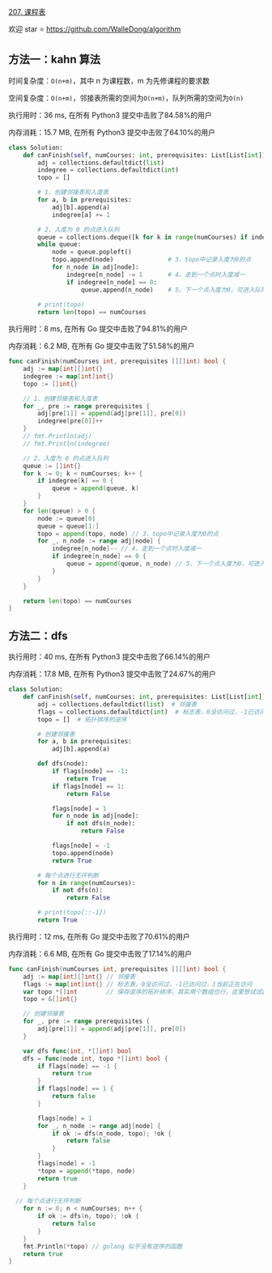 [207. 课程表](https://leetcode-cn.com/problems/course-schedule/)

欢迎 star :star:  https://github.com/WalleDong/algorithm

## 方法一：kahn 算法

时间复杂度：`O(n+m)`，其中 n 为课程数，m 为先修课程的要求数

空间复杂度：`O(n+m)`，邻接表所需的空间为`O(n+m)`，队列所需的空间为`O(n)`

执行用时：36 ms, 在所有 Python3 提交中击败了84.58%的用户

内存消耗：15.7 MB, 在所有 Python3 提交中击败了64.10%的用户

```python
class Solution:
    def canFinish(self, numCourses: int, prerequisites: List[List[int]]) -> bool:
        adj = collections.defaultdict(list)
        indegree = collections.defaultdict(int)
        topo = []

        # 1、创建邻接表和入度表
        for a, b in prerequisites:
            adj[b].append(a)
            indegree[a] += 1

        # 2、入度为 0 的点进入队列
        queue = collections.deque([k for k in range(numCourses) if indegree[k] == 0])
        while queue:
            node = queue.popleft()
            topo.append(node)               # 3、topo中记录入度为0的点
            for n_node in adj[node]:
                indegree[n_node] -= 1       # 4、走到一个点时入度减一
                if indegree[n_node] == 0:
                    queue.append(n_node)    # 5、下一个点入度为0，可进入队列
        
        # print(topo)
        return len(topo) == numCourses
```

执行用时：8 ms, 在所有 Go 提交中击败了94.81%的用户

内存消耗：6.2 MB, 在所有 Go 提交中击败了51.58%的用户

```go
func canFinish(numCourses int, prerequisites [][]int) bool {
	adj := map[int][]int{}
	indegree := map[int]int{}
	topo := []int{}

	// 1、创建邻接表和入度表
	for _, pre := range prerequisites {
		adj[pre[1]] = append(adj[pre[1]], pre[0])
		indegree[pre[0]]++
	}
	// fmt.Println(adj)
	// fmt.Println(indegree)

	// 2、入度为 0 的点进入队列
	queue := []int{}
	for k := 0; k < numCourses; k++ {
		if indegree[k] == 0 {
			queue = append(queue, k)
		}
	}
	for len(queue) > 0 {
		node := queue[0]
		queue = queue[1:]
		topo = append(topo, node) // 3、topo中记录入度为0的点
		for _, n_node := range adj[node] {
			indegree[n_node]-- // 4、走到一个点时入度减一
			if indegree[n_node] == 0 {
				queue = append(queue, n_node) // 5、下一个点入度为0，可进入队列
			}
		}
	}

	return len(topo) == numCourses
}
```



## 方法二：dfs

执行用时：40 ms, 在所有 Python3 提交中击败了66.14%的用户

内存消耗：17.8 MB, 在所有 Python3 提交中击败了24.67%的用户

```python
class Solution:
    def canFinish(self, numCourses: int, prerequisites: List[List[int]]) -> bool:
        adj = collections.defaultdict(list)  # 邻接表
        flags = collections.defaultdict(int)  # 标志表，0没访问过，-1已访问过，1当前正在访问
        topo = []  # 拓扑排序的逆序

        # 创建邻接表
        for a, b in prerequisites:
            adj[b].append(a)

        def dfs(node):
            if flags[node] == -1:
                return True
            if flags[node] == 1:
                return False

            flags[node] = 1
            for n_node in adj[node]:
                if not dfs(n_node):
                    return False

            flags[node] = -1
            topo.append(node)
            return True

        # 每个点进行无环判断
        for n in range(numCourses):
            if not dfs(n):
                return False

        # print(topo[::-1])
        return True
```

执行用时：12 ms, 在所有 Go 提交中击败了70.61%的用户

内存消耗：6.6 MB, 在所有 Go 提交中击败了17.14%的用户

```go
func canFinish(numCourses int, prerequisites [][]int) bool {
	adj := map[int][]int{} // 邻接表
	flags := map[int]int{} // 标志表，0没访问过，-1已访问过，1当前正在访问
	var topo *[]int        // 保存逆序的拓扑排序，其实用个数组也行，这里想试试数据指针
	topo = &[]int{}

	// 创建邻接表
	for _, pre := range prerequisites {
		adj[pre[1]] = append(adj[pre[1]], pre[0])
	}

	var dfs func(int, *[]int) bool
	dfs = func(node int, topo *[]int) bool {
		if flags[node] == -1 {
			return true
		}
		if flags[node] == 1 {
			return false
		}

		flags[node] = 1
		for _, n_node := range adj[node] {
			if ok := dfs(n_node, topo); !ok {
				return false
			}
		}
		flags[node] = -1
		*topo = append(*topo, node)
		return true
	}
	
  // 每个点进行无环判断
	for n := 0; n < numCourses; n++ {
		if ok := dfs(n, topo); !ok {
			return false
		}
	}
	fmt.Println(*topo) // golang 似乎没有逆序的函数
	return true
}
```

